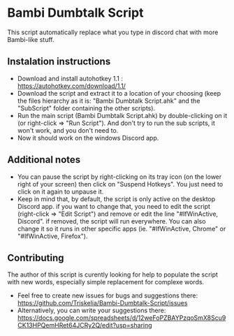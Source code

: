 # Bambi Dumbtalk Script

This script automatically replace what you type in discord chat with more Bambi-like stuff.

## Instalation instructions
- Download and install autohotkey 1.1 : https://autohotkey.com/download/1.1/
- Download the script and extract it to a location of your choosing (keep the files hierarchy as it is: "Bambi Dumbtalk Script.ahk" and the "SubScript" folder containing the other scripts).
- Run the main script (Bambi Dumbtalk Script.ahk) by double-clicking on it (or right-click => "Run Script"). And don't try to run the sub scripts, it won't work, and you don't need to.
- Now it should work on the windows Discord app.

## Additional notes
- You can pause the script by right-clicking on its tray icon (on the lower right of your screen) then click on "Suspend Hotkeys". You just need to click on it again to unpause it.
- Keep in mind that, by default, the script is only active on the desktop Discord app. if you want to change that, you need to edit the script (right-click => "Edit Script") and remove or edit the line "#IfWinActive, Discord". if removed, the script will run everywhere. You can also change it so it runs in other specific apps (ie. "#IfWinActive, Chrome" or "#IfWinActive, Firefox").

## Contributing
The author of this script is curently looking for help to populate the script with new words, especially simple replacement for complexe words.
- Feel free to create new issues for bugs and suggestions there: https://github.com/Triskelia/Bambi-Dumbtalk-Script/issues
- Alternatively, you can write your suggestions there: https://docs.google.com/spreadsheets/d/12weFoPZBAYPzqoSmX8Scu9CK13HPQemHRet64JCRy2Q/edit?usp=sharing
